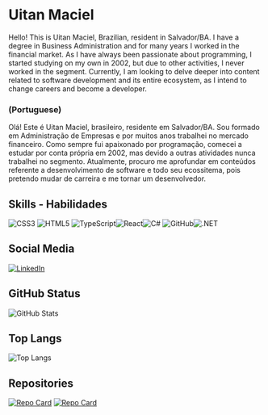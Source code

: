 # Uitan Maciel
Hello! This is Uitan Maciel, Brazilian, resident in Salvador/BA.
I have a degree in Business Administration and for many years I worked in the financial market. As I have always been passionate about programming, I started studying on my own in 2002, but due to other activities, I never worked in the segment.
Currently, I am looking to delve deeper into content related to software development and its entire ecosystem, as I intend to change careers and become a developer.

### (Portuguese)
Olá! Este é Uitan Maciel, brasileiro, residente em Salvador/BA.
Sou formado em Administração de Empresas e por muitos anos trabalhei no mercado financeiro. Como sempre fui apaixonado por programação, comecei a estudar por conta própria em 2002, mas devido a outras atividades nunca trabalhei no segmento.
Atualmente, procuro me aprofundar em conteúdos referente a desenvolvimento de software e todo seu ecossitema, pois pretendo mudar de carreira e me tornar um desenvolvedor.

## Skills - Habilidades
![CSS3](https://img.shields.io/badge/css3-%231572B6.svg?style=for-the-badge&logo=css3&logoColor=white) ![HTML5](https://img.shields.io/badge/html5-%23E34F26.svg?style=for-the-badge&logo=html5&logoColor=white) 
![TypeScript](https://img.shields.io/badge/TypeScript-000?style=for-the-badge&logo=typescript)![React](https://img.shields.io/badge/React-000?style=for-the-badge&logo=react)![C#](https://img.shields.io/badge/C%23-000?style=for-the-badge&logo=c-sharp&logoColor=823085) ![GitHub](https://img.shields.io/badge/github-%23121011.svg?style=for-the-badge&logo=github&logoColor=white)![.NET](https://img.shields.io/badge/.NET-512BD4?style=for-the-badge&logo=dotnet&logoColor=white)

## Social Media
[![LinkedIn](https://img.shields.io/badge/LinkedIn-000?style=for-the-badge&logo=linkedin&logoColor=0E76A8)](https://www.linkedin.com/in/uitanmaciel/)

## GitHub Status
![GitHub Stats](https://github-readme-stats.vercel.app/api?username=uitanmaciel&theme=transparent&bg_color=000&border_color=30A3DC&show_icons=true&icon_color=30A3DC&title_color=E94D5F&text_color=FFF&hide_title=true&hide=stars)


## Top Langs
![Top Langs](https://github-readme-stats-git-masterrstaa-rickstaa.vercel.app/api/top-langs/?username=uitanmaciel&bg_color=000&border_color=30A3DC&title_color=E94D5F&text_color=FFF)

## Repositories

[![Repo Card](https://github-readme-stats.vercel.app/api/pin/?username=uitanmaciel&repo=KappaProject&bg_color=000&border_color=30A3DC&show_icons=true&icon_color=30A3DC&title_color=E94D5F&text_color=FFF)](https://github.com/uitanmaciel/KappaProject)  [![Repo Card](https://github-readme-stats.vercel.app/api/pin/?username=uitanmaciel&repo=nlw-uploader-ia&bg_color=000&border_color=30A3DC&show_icons=true&icon_color=30A3DC&title_color=E94D5F&text_color=FFF)](https://github.com/uitanmaciel/nlw-uploader-ia)
